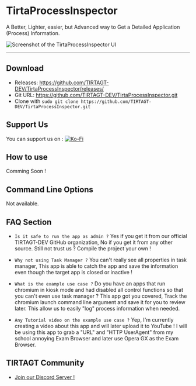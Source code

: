 # TirtaProcessInspector
A Better, Lighter, easier, but Advanced way to Get a Detailed Application (Process) Information.


![Screenshot of the TirtaProcessInspector UI](https://raw.githubusercontent.com/TIRTAGT-DEV/TirtaProcessInspector/production/github-resource/Catched%20UI.png "Screenshot of TirtaProcessInspector")

***

## Download
* Releases: https://github.com/TIRTAGT-DEV/TirtaProcessInspector/releases/
* Git URL: https://github.com/TIRTAGT-DEV/TirtaProcessInspector.git
* Clone with `sudo git clone https://github.com/TIRTAGT-DEV/TirtaProcessInspector.git`
 
## Support Us
You can support us on : [![Ko-Fi](https://www.ko-fi.com/img/githubbutton_sm.svg)](https://ko-fi.com/P5P61RZXX)

## How to use
Comming Soon !

## Command Line Options
Not available.

## FAQ Section


- ``Is it safe to run the app as admin ?``
Yes if you get it from our official TIRTAGT-DEV GitHub organization, No if you get it from any other source. Still not trust us ? Compile the project your own !

- ``Why not using Task Manager ?``
You can't really see all properties in task manager, This app is able to catch the app and save the information even though the target app is closed or inactive !

- ``What is the example use case ?``
Do you have an apps that run chromium in kiosk mode and had disabled all control functions so that you can't even use task manager ? This app got you covered, Track the chromium launch command line argument and save it for you to review later. This allow us to easily "log" process information when needed.

- ``Any Tutorial video on the example use case ?``
Yep, I'm currently creating a video about this app and will later upload it to YouTube ! I will be using this app to grab a "URL" and "HTTP UserAgent" from my school annoying Exam Browser and later use Opera GX as the Exam Browser.





## TIRTAGT Community
* [Join our Discord Server !](https://discord.gg/GJjQ3at)